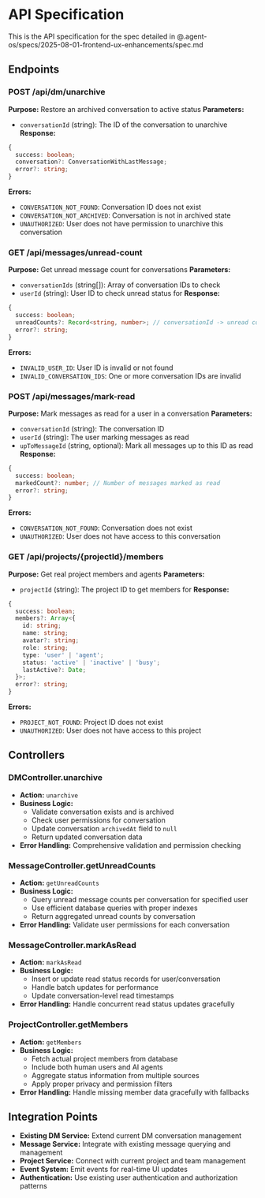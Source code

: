 # API Specification

This is the API specification for the spec detailed in @.agent-os/specs/2025-08-01-frontend-ux-enhancements/spec.md

## Endpoints

### POST /api/dm/unarchive

**Purpose:** Restore an archived conversation to active status
**Parameters:** 
- `conversationId` (string): The ID of the conversation to unarchive
**Response:** 
```typescript
{
  success: boolean;
  conversation?: ConversationWithLastMessage;
  error?: string;
}
```
**Errors:** 
- `CONVERSATION_NOT_FOUND`: Conversation ID does not exist
- `CONVERSATION_NOT_ARCHIVED`: Conversation is not in archived state
- `UNAUTHORIZED`: User does not have permission to unarchive this conversation

### GET /api/messages/unread-count

**Purpose:** Get unread message count for conversations
**Parameters:**
- `conversationIds` (string[]): Array of conversation IDs to check
- `userId` (string): User ID to check unread status for
**Response:**
```typescript
{
  success: boolean;
  unreadCounts?: Record<string, number>; // conversationId -> unread count
  error?: string;
}
```
**Errors:**
- `INVALID_USER_ID`: User ID is invalid or not found
- `INVALID_CONVERSATION_IDS`: One or more conversation IDs are invalid

### POST /api/messages/mark-read

**Purpose:** Mark messages as read for a user in a conversation
**Parameters:**
- `conversationId` (string): The conversation ID
- `userId` (string): The user marking messages as read
- `upToMessageId` (string, optional): Mark all messages up to this ID as read
**Response:**
```typescript
{
  success: boolean;
  markedCount?: number; // Number of messages marked as read
  error?: string;
}
```
**Errors:**
- `CONVERSATION_NOT_FOUND`: Conversation does not exist
- `UNAUTHORIZED`: User does not have access to this conversation

### GET /api/projects/{projectId}/members

**Purpose:** Get real project members and agents
**Parameters:**
- `projectId` (string): The project ID to get members for
**Response:**
```typescript
{
  success: boolean;
  members?: Array<{
    id: string;
    name: string;
    avatar?: string;
    role: string;
    type: 'user' | 'agent';
    status: 'active' | 'inactive' | 'busy';
    lastActive?: Date;
  }>;
  error?: string;
}
```
**Errors:**
- `PROJECT_NOT_FOUND`: Project ID does not exist
- `UNAUTHORIZED`: User does not have access to this project

## Controllers

### DMController.unarchive
- **Action:** `unarchive`
- **Business Logic:** 
  - Validate conversation exists and is archived
  - Check user permissions for conversation
  - Update conversation `archivedAt` field to `null`
  - Return updated conversation data
- **Error Handling:** Comprehensive validation and permission checking

### MessageController.getUnreadCounts
- **Action:** `getUnreadCounts`
- **Business Logic:**
  - Query unread message counts per conversation for specified user
  - Use efficient database queries with proper indexes
  - Return aggregated unread counts by conversation
- **Error Handling:** Validate user permissions for each conversation

### MessageController.markAsRead
- **Action:** `markAsRead`
- **Business Logic:**
  - Insert or update read status records for user/conversation
  - Handle batch updates for performance
  - Update conversation-level read timestamps
- **Error Handling:** Handle concurrent read status updates gracefully

### ProjectController.getMembers
- **Action:** `getMembers`
- **Business Logic:**
  - Fetch actual project members from database
  - Include both human users and AI agents
  - Aggregate status information from multiple sources
  - Apply proper privacy and permission filters
- **Error Handling:** Handle missing member data gracefully with fallbacks

## Integration Points

- **Existing DM Service:** Extend current DM conversation management
- **Message Service:** Integrate with existing message querying and management
- **Project Service:** Connect with current project and team management
- **Event System:** Emit events for real-time UI updates
- **Authentication:** Use existing user authentication and authorization patterns